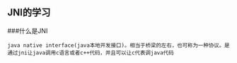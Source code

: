## JNI的学习

###什么是JNI
	
	java native interface(java本地开发接口)。相当于桥梁的左右，也可称为一种协议。是通过jni让java调用c语言或者c++代码，并且可以让c代表调java代码